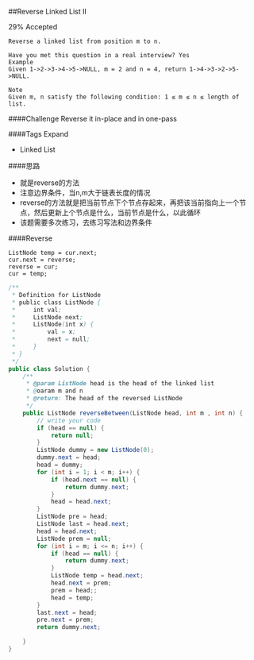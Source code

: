 ##Reverse Linked List II

29% Accepted

	Reverse a linked list from position m to n.

	Have you met this question in a real interview? Yes
	Example
	Given 1->2->3->4->5->NULL, m = 2 and n = 4, return 1->4->3->2->5->NULL.

	Note
	Given m, n satisfy the following condition: 1 ≤ m ≤ n ≤ length of list.

####Challenge
Reverse it in-place and in one-pass

####Tags Expand
- Linked List

####思路
- 就是reverse的方法
- 注意边界条件，当n,m大于链表长度的情况
- reverse的方法就是把当前节点下个节点存起来，再把该当前指向上一个节点，然后更新上个节点是什么，当前节点是什么，以此循环
- 该题需要多次练习，去练习写法和边界条件

####Reverse

	ListNode temp = cur.next;
	cur.next = reverse;
	reverse = cur;
	cur = temp;

```java
/**
 * Definition for ListNode
 * public class ListNode {
 *     int val;
 *     ListNode next;
 *     ListNode(int x) {
 *         val = x;
 *         next = null;
 *     }
 * }
 */
public class Solution {
    /**
     * @param ListNode head is the head of the linked list
     * @oaram m and n
     * @return: The head of the reversed ListNode
     */
    public ListNode reverseBetween(ListNode head, int m , int n) {
        // write your code
        if (head == null) {
            return null;
        }
        ListNode dummy = new ListNode(0);
        dummy.next = head;
        head = dummy;
        for (int i = 1; i < m; i++) {
            if (head.next == null) {
                return dummy.next;
            }
            head = head.next;
        }
        ListNode pre = head;
        ListNode last = head.next;
        head = head.next;
        ListNode prem = null;
        for (int i = m; i <= n; i++) {
            if (head == null) {
                return dummy.next;
            }
            ListNode temp = head.next;
            head.next = prem;
            prem = head;;
            head = temp;
        }
        last.next = head;
        pre.next = prem;
        return dummy.next;

    }
}

```
